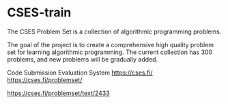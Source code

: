 # CSES-train

The CSES Problem Set is a collection of algorithmic programming problems.

The goal of the project is to create a comprehensive high quality problem set for learning algorithmic programming. The current collection has 300 problems, and new problems will be gradually added.


Code Submission Evaluation System
https://cses.fi/
https://cses.fi/problemset/


https://cses.fi/problemset/text/2433